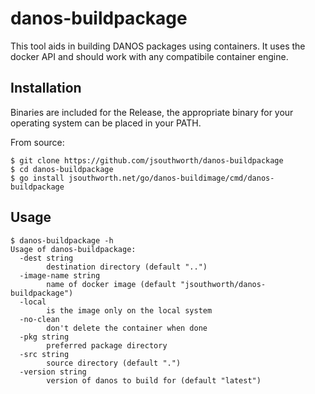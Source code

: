 # danos-buildpackage

This tool aids in building DANOS packages using containers. It uses the docker API and should work with any compatibile container engine.

## Installation

Binaries are included for the Release, the appropriate binary for your operating system can be placed in your PATH.

From source:

```
$ git clone https://github.com/jsouthworth/danos-buildpackage
$ cd danos-buildpackage
$ go install jsouthworth.net/go/danos-buildimage/cmd/danos-buildpackage
```

## Usage

```
$ danos-buildpackage -h
Usage of danos-buildpackage:
  -dest string
    	destination directory (default "..")
  -image-name string
    	name of docker image (default "jsouthworth/danos-buildpackage")
  -local
    	is the image only on the local system
  -no-clean
    	don't delete the container when done
  -pkg string
    	preferred package directory
  -src string
    	source directory (default ".")
  -version string
    	version of danos to build for (default "latest")
```


